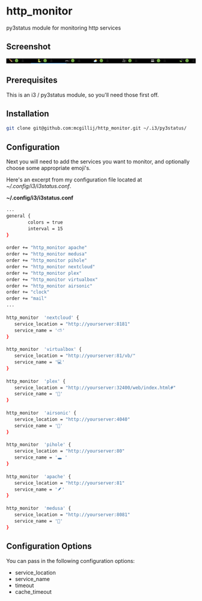 # http_monitor
py3status module for monitoring http services

## Screenshot
![Status Bar with http_monitor](/images/status_bar.png)

## Prerequisites

This is an i3 / py3status module, so you'll need those first off.

## Installation

```bash
git clone git@github.com:mcgillij/http_monitor.git ~/.i3/py3status/
```

## Configuration

Next you will need to add the services you want to monitor, and optionally choose some appropriate emoji's.

Here's an excerpt from my configuration file located at *~/.config/i3/i3status.conf*.

**~/.config/i3/i3status.conf**

```bash
...
general {
        colors = true
        interval = 15
}

order += "http_monitor apache"
order += "http_monitor medusa"
order += "http_monitor pihole"
order += "http_monitor nextcloud"
order += "http_monitor plex"
order += "http_monitor virtualbox"
order += "http_monitor airsonic"
order += "clock"
order += "mail"
...

http_monitor  'nextcloud' {
   service_location = "http://yourserver:8181"
   service_name = '⛅'
}

http_monitor  'virtualbox' {
   service_location = "http://yourserver:81/vb/"
   service_name = '💻'
}

http_monitor  'plex' {
   service_location = "http://yourserver:32400/web/index.html#"
   service_name = '🎥'
}

http_monitor  'airsonic' {
   service_location = "http://yourserver:4040"
   service_name = '🍃'
}

http_monitor  'pihole' {
   service_location = "http://yourserver:80"
   service_name = '🕳️ '
}

http_monitor  'apache' {
   service_location = "http://yourserver:81"
   service_name = '🪶'
}

http_monitor  'medusa' {
   service_location = "http://yourserver:8081"
   service_name = '🐍'
}
``` 
## Configuration Options

You can pass in the following configuration options:

* service_location
* service_name
* timeout
* cache_timeout


